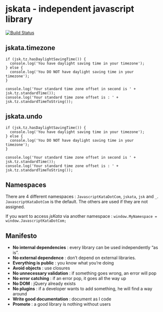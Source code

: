 # jskata - independent javascript library

[![Build Status](https://secure.travis-ci.org/dsimard/jskata.png?branch=2012-12-02_Node)](https://travis-ci.org/dsimard/jskata)

## jskata.timezone

    if (jsk.tz.hasDaylightSavingTime()) {
      console.log('You have daylight saving time in your timezone');
    } else {
      console.log('You DO NOT have daylight saving time in your timezone');
    }

    console.log('Your standard time zone offset in second is ' + jsk.tz.standardTime());
    console.log('Your standard time zone offset is : ' + jsk.tz.standardTimeToString());
    
## jskata.undo

    if (jsk.tz.hasDaylightSavingTime()) {
      console.log('You have daylight saving time in your timezone');
    } else {
      console.log('You DO NOT have daylight saving time in your timezone');
    }

    console.log('Your standard time zone offset in second is ' + jsk.tz.standardTime());
    console.log('Your standard time zone offset is : ' + jsk.tz.standardTimeToString());

## Namespaces

There are 4 different namespaces : `JavascriptKataDotCom`, `jskata`, `jsk` and `_`. `JavascriptKataDotCom` is the default. The others are used if they are not assigned.

If you want to access _jsKata_ via another namespace : `window.MyNamespace = window.JavascriptKataDotCom;`

## Manifesto

- **No internal dependencies** : every library can be used independently “as is”.
- **No external dependence** : don’t depend on external libraries.
- **Everything is public** : you know what you’re doing
- **Avoid objects** : use closures
- **No unnecessary validation** : if something goes wrong, an error will pop
- **No error catching** : if an error pop, it goes all the way up
- **No DOM** : jQuery already exists
- **No plugins** : if a developer wants to add something, he will find a way around
- **Write good documentation** : document as I code
- **Promote** : a good library is nothing without users


